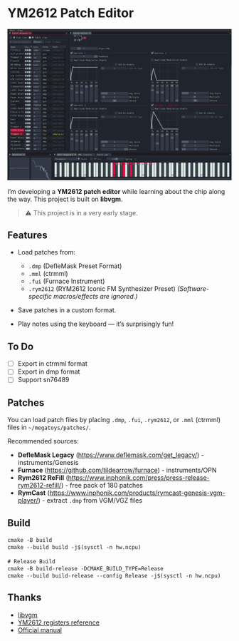 # YM2612 Patch Editor

![Screenshot](https://raw.githubusercontent.com/ulalume/megatoy/main/docs/screenshot.png)

I’m developing a **YM2612 patch editor** while learning about the chip along the way.
This project is built on **libvgm**.
> ⚠️ This project is in a very early stage.

## Features

- Load patches from:
  - `.dmp` (DefleMask Preset Format)
  - `.mml` (ctrmml)
  - `.fui` (Furnace Instrument)
  - `.rym2612` (RYM2612 Iconic FM Synthesizer Preset)
  *(Software-specific macros/effects are ignored.)*

- Save patches in a custom format.
- Play notes using the keyboard — it’s surprisingly fun!

## To Do

- [ ] Export in ctrmml format
- [ ] Export in dmp format
- [ ] Support sn76489

## Patches

You can load patch files by placing `.dmp`, `.fui`, `.rym2612`, or `.mml` (ctrmml) files in `~/megatoys/patches/`.

Recommended sources:

- **DefleMask Legacy** (https://www.deflemask.com/get_legacy/) - instruments/Genesis
- **Furnace** (https://github.com/tildearrow/furnace) - instruments/OPN
- **Rym2612 ReFill** (https://www.inphonik.com/press/press-release-rym2612-refill/) - free pack of 180 patches
- **RymCast** (https://www.inphonik.com/products/rymcast-genesis-vgm-player/) - extract `.dmp` from VGM/VGZ files

## Build

```
cmake -B build
cmake --build build -j$(sysctl -n hw.ncpu)

# Release Build
cmake -B build-release -DCMAKE_BUILD_TYPE=Release
cmake --build build-release --config Release -j$(sysctl -n hw.ncpu)
```

## Thanks

- [libvgm](https://github.com/ValleyBell/libvgm/)
- [YM2612 registers reference](https://plutiedev.com/ym2612-registers)
- [Official manual](https://segaretro.org/images/e/ef/YM2612_manual.pdf)
